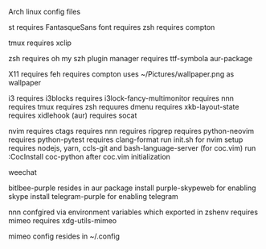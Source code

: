 Arch linux config files

st
  requires FantasqueSans font
  requires zsh
  requires compton

tmux
  requires xclip

zsh
  requires oh my szh plugin manager
  requires ttf-symbola aur-package

X11
  requires feh
  requires compton
  uses ~/Pictures/wallpaper.png as wallpaper

i3
  requires i3blocks
  requires i3lock-fancy-multimonitor
  requires nnn
  requires tmux
  requires zsh
  requures dmenu
  requires xkb-layout-state
  requires xidlehook (aur)
  requires socat

nvim
  requires ctags
  requires nnn
  reguires ripgrep
  requires python-neovim
  requires python-pytest
  requires clang-format
  run init.sh for nvim setup
  requires nodejs, yarn, ccls-git and bash-language-server (for coc.vim)
  run :CocInstall coc-python after coc.vim initialization

weechat

bitlbee-purple
  resides in aur package
  install purple-skypeweb for enabling skype
  install telegram-purple for enabling telegram

nnn
  confgired via environment variables which exported in zshenv
  requires mimeo
  requires xdg-utils-mimeo

mimeo
  config resides in ~/.config
